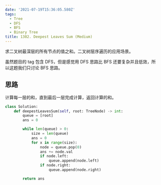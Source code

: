 ```yaml
---
date: '2021-07-19T15:36:05.580Z'
tags:
  - Tree
  - DFS
  - BFS
  - Binary Tree
title: 1302. Deepest Leaves Sum (Medium)
---
```


求二叉树最深层的所有节点的值之和。二叉树层序遍历的应用场景。

虽然题目的 tag 包含 DFS，但是感觉用 DFS 思路比 BFS 还要复杂并且低效，所以这题我们只讨论 BFS 思路。

<!-- more -->

## 思路

计算每一层的和，直到最后一层完成计算，返回计算的和。

```python
class Solution:
    def deepestLeavesSum(self, root: TreeNode) -> int:
        queue = [root]
        ans = 0

        while len(queue) > 0:
            size = len(queue)
            ans = 0
            for x in range(size):
                node = queue.pop(0)
                ans += node.val
                if node.left:
                    queue.append(node.left)
                if node.right:
                    queue.append(node.right)

        return ans
```
